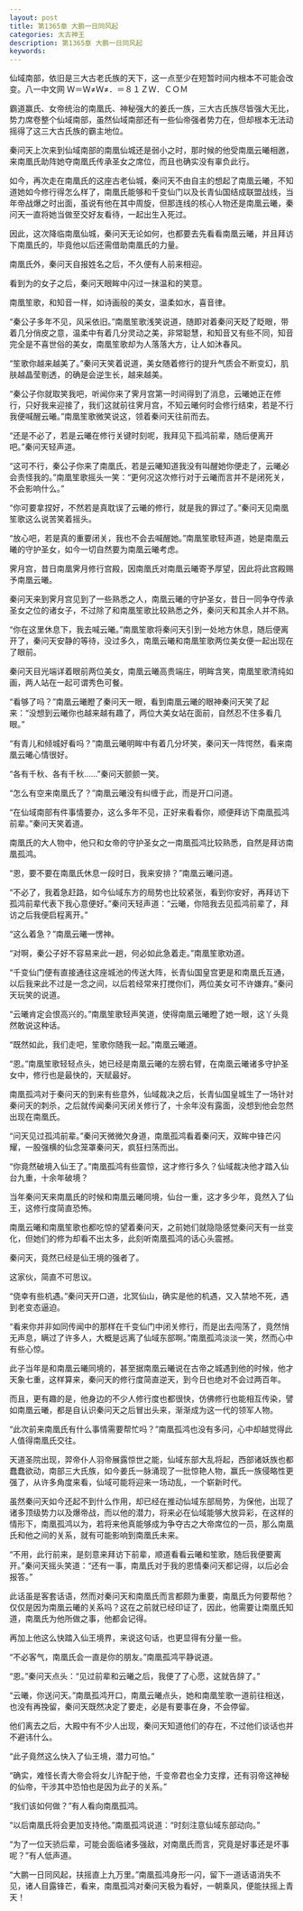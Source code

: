 ```yaml
---
layout: post
title: 第1365章 大鹏一日同风起
categories: 太古神王
description: 第1365章 大鹏一日同风起
keywords:
---
```


仙域南部，依旧是三大古老氏族的天下，这一点至少在短暂时间内根本不可能会改变。八一中文网  Ｗ＝Ｗ≠Ｗ≠．＝８１ＺＷ．ＣＯＭ

霸道赢氏、女帝统治的南凰氏、神秘强大的姜氏一族，三大古氏族尽皆强大无比，势力席卷整个仙域南部，虽然仙域南部还有一些仙帝强者势力在，但却根本无法动摇得了这三大古氏族的霸主地位。

秦问天上次来到仙域南部的南凰仙城还是弱小之时，那时候的他受南凰云曦相邀，来南凰氏助阵她夺南凰氏传承圣女之席位，而且也确实没有辜负此行。

如今，再次走在南凰氏的这座古老仙城，秦问天不由自主的想起了南凰云曦，不知道她如今修行得怎么样了，南凰氏能够和千变仙门以及长青仙国结成联盟战线，当年帝战爆之时出面，虽说有他在其中周旋，但那连线的核心人物还是南凰云曦，秦问天一直将她当做至交好友看待，一起出生入死过。

因此，这次降临南凰仙城，秦问天无论如何，也都要去先看看南凰云曦，并且拜访下南凰氏的，毕竟他以后还需借助南凰氏的力量。

南凰氏外，秦问天自报姓名之后，不久便有人前来相迎。

看到为的女子之后，秦问天眼眸中闪过一抹温和的笑意。

南凰笙歌，和知音一样，如诗画般的美女，温柔如水，喜音律。

“秦公子多年不见，风采依旧。”南凰笙歌浅笑说道，随即对着秦问天眨了眨眼，带着几分俏皮之意，温柔中有着几分灵动之美，非常聪慧，和知音又有些不同，知音完全是不喜世俗的美女，南凰笙歌却为人落落大方，让人如沐春风。

“笙歌你越来越美了。”秦问天笑着说道，美女随着修行的提升气质会不断变幻，肌肤越晶莹剔透，的确是会逆生长，越来越美。

“秦公子你就取笑我吧，听闻你来了霁月宫第一时间得到了消息，云曦她正在修行，只好我来迎接了，我们这就前往霁月宫，不知云曦何时会修行结束，若是不行我便喊醒云曦。”南凰笙歌微笑说这，领着秦问天往前而去。

“还是不必了，若是云曦在修行关键时刻呢，我拜见下孤鸿前辈，随后便离开吧。”秦问天轻声道。

“这可不行，秦公子你来了南凰氏，若是云曦知道我没有叫醒她你便走了，云曦必会责怪我的。”南凰笙歌摇头一笑：“更何况这次修行对于云曦而言并不是闭死关，不会影响什么。”

“你可要拿捏好，不然若是真耽误了云曦的修行，就是我的罪过了。”秦问天见南凰笙歌这么说苦笑着摇头。

“放心吧，若是真的重要闭关，我也不会去喊醒她。”南凰笙歌轻声道，她是南凰云曦的守护圣女，如今一切自然要为南凰云曦考虑。

霁月宫，昔日南凰霁月修行宫殿，因南凰氏对南凰云曦寄予厚望，因此将此宫殿赐予南凰云曦。

秦问天来到霁月宫见到了一些熟悉之人，南凰云曦的守护圣女，昔日一同争夺传承圣女之位的诸女子，不过除了和南凰笙歌比较熟悉之外，秦问天和其余人并不熟。

“你在这里休息下，我去喊云曦。”南凰笙歌将秦问天引到一处地方休息，随后便离开了，秦问天安静的等待，没过多久，南凰云曦和南凰笙歌两位美女便一起出现在了眼前。

秦问天目光端详着眼前两位美女，南凰云曦高贵端庄，明眸含笑，南凰笙歌清纯如画，两人站在一起可谓秀色可餐。

“看够了吗？”南凰云曦瞪了秦问天一眼，看到南凰云曦的眼神秦问天笑了起来：“没想到云曦你也越来越有趣了，两位大美女站在面前，自然忍不住多看几眼。”

“有青儿和倾城好看吗？”南凰云曦明眸中有着几分坏笑，秦问天一阵愕然，看来南凰云曦心情很好。

“各有千秋、各有千秋……”秦问天颤颤一笑。

“怎么有空来南凰氏了？”南凰云曦没有纠缠于此，而是开口问道。

“在仙域南部有件事情要办，这么多年不见，正好来看看你，顺便拜访下南凰孤鸿前辈。”秦问天笑着道。

南凰氏的大人物中，他只和女帝的守护圣女之一南凰孤鸿比较熟悉，自然是拜访南凰孤鸿。

“恩，要不要在南凰氏休息一段时日，我来安排？”南凰云曦问道。

“不必了，我着急赶路，如今仙域东方的局势也比较紧张，看到你安好，再拜访下孤鸿前辈代表下我心意便好。”秦问天轻声道：“云曦，你陪我去见孤鸿前辈了，拜访之后我便启程离开。”

“这么着急？”南凰云曦一愣神。

“对啊，秦公子好不容易来此一趟，何必如此急着走。”南凰笙歌劝道。

“千变仙门便有直接通往这座城池的传送大阵，长青仙国皇宫更是和南凰氏互通，以后我来此不过是一念之间，以后若经常来打搅你们，两位美女可不许嫌弃。”秦问天玩笑的说道。

“云曦肯定会恨高兴的。”南凰笙歌轻声笑道，使得南凰云曦瞪了她一眼，这丫头竟然敢说这种话。

“既然如此，我们走吧，笙歌你随我一起。”南凰云曦道。

“恩。”南凰笙歌轻轻点头，她已经是南凰云曦的左膀右臂，在南凰云曦诸多守护圣女中，修行也是最快的，天赋最好。

南凰孤鸿对于秦问天的到来有些意外，仙域裁决之后，长青仙国皇城生了一场针对秦问天的刺杀，之后就传闻秦问天闭关修行了，十余年没有露面，没想到他会忽然出现在南凰氏。

“问天见过孤鸿前辈。”秦问天微微欠身道，南凰孤鸿看着秦问天，双眸中锋芒闪耀，一股强横的仙念笼罩秦问天，疯狂扫荡而出。

“你竟然破境入仙王了。”南凰孤鸿有些震惊，这才修行多久？仙域裁决他才踏入仙台九重，十余年破境？

当年秦问天来南凰氏的时候和南凰云曦同境，仙台一重，这才多少年，竟然入了仙王，这修行度简直恐怖。

南凰云曦和南凰笙歌也都吃惊的望着秦问天，之前她们就隐隐感觉秦问天有一丝变化，但她们的修为却看不出太多，此刻听南凰孤鸿的话心头震撼。

秦问天，竟然已经是仙王境的强者了。

这家伙，简直不可思议。

“侥幸有些机遇。”秦问天开口道，北冥仙山，确实是他的机遇，又入禁地不死，遇到老变态逼迫。

“看来你并非如同传闻中的那样在千变仙门中闭关修行，而是出去闯荡了，竟然悄无声息，瞒过了许多人，大概是远离了仙域东部啊。”南凰孤鸿淡淡一笑，然而心中有些心惊。

此子当年是和南凰云曦同境的，甚至据南凰云曦说在古帝之城遇到他的时候，他才天象七重，这样算来，秦问天的修行度简直逆天，到今日也绝对不会过两百年。

而且，更有趣的是，他身边的不少人修行度也都很快，仿佛修行也能相互传染，譬如南凰云曦，都是自认识秦问天之后冒出头来，渐渐成为这一代的领军人物。

“此次前来南凰氏有什么事情需要帮忙吗？”南凰孤鸿也没有多问，心中却越觉得此人值得南凰氏交往。

天道圣院出现，羿帝仆人羽帝展露惊世之能，仙域东部大乱将起，西部诸妖族也都蠢蠢欲动，南部三大氏族，如今姜氏一脉涌现了一批惊艳人物，赢氏一族侵略性更强了，从许多角度来看，仙域可能将迎来一场动乱，一个崭新时代。

虽然秦问天如今还起不到什么作用，却已经在推动仙域东部局势，为保他，出现了诸多顶级势力以及爆帝战，而以他的潜力，将来必在仙域能够大放异彩，在这样的情形下，南凰孤鸿以为，若将来他真能够成为争夺古之大帝席位的一员，那么南凰氏和他之间的关系，就有可能影响到南凰氏未来。

“不用，此行前来，是刻意来拜访下前辈，顺道看看云曦和笙歌，随后我便要离开。”秦问天摇头笑道：“还有一事，南凰氏对于我的恩情秦问天都记得，以后必会报答。”

此话虽是客套话语，然而对秦问天和南凰氏而言都颇为重要，南凰氏为何要帮他？仅仅是因为南凰云曦的关系吗？这在之前就已经印证了，因此，他需要让南凰氏知道，南凰氏为他所做之事，他都会记得。

再加上他这么快踏入仙王境界，来说这句话，也更显得有分量一些。

“不必客气，南凰氏会一直是你的朋友。”南凰孤鸿平静说道。

“恩。”秦问天点头：“见过前辈和云曦之后，我便了了心愿，这就告辞了。”

“云曦，你送问天。”南凰孤鸿开口，南凰云曦点头，她和南凰笙歌一道前往相送，也没有再挽留，秦问天既然决定了要走，必是有要事在身，不会停留。

他们离去之后，大殿中有不少人出现，秦问天知道他们的存在，不过他们谈话也并不避讳什么。

“此子竟然这么快入了仙王境，潜力可怕。”

“确实，难怪长青大帝会将女儿许配于他，千变帝君也全力支撑，还有羽帝这神秘的仙帝，干涉其中恐怕也是因为此子的关系。”

“我们该如何做？”有人看向南凰孤鸿。

“以后南凰氏将会更加支持他。”南凰孤鸿说道：“时刻注意仙域东部动向。”

“为了一位天骄后辈，可能会面临诸多强敌，对南凰氏而言，究竟是好事还是坏事呢？”有人低声道。

“大鹏一日同风起，扶摇直上九万里。”南凰孤鸿身形一闪，留下一道话语消失不见，诸人目露锋芒，看来，南凰孤鸿对秦问天极为看好，一朝乘风，便能扶摇上青天！
